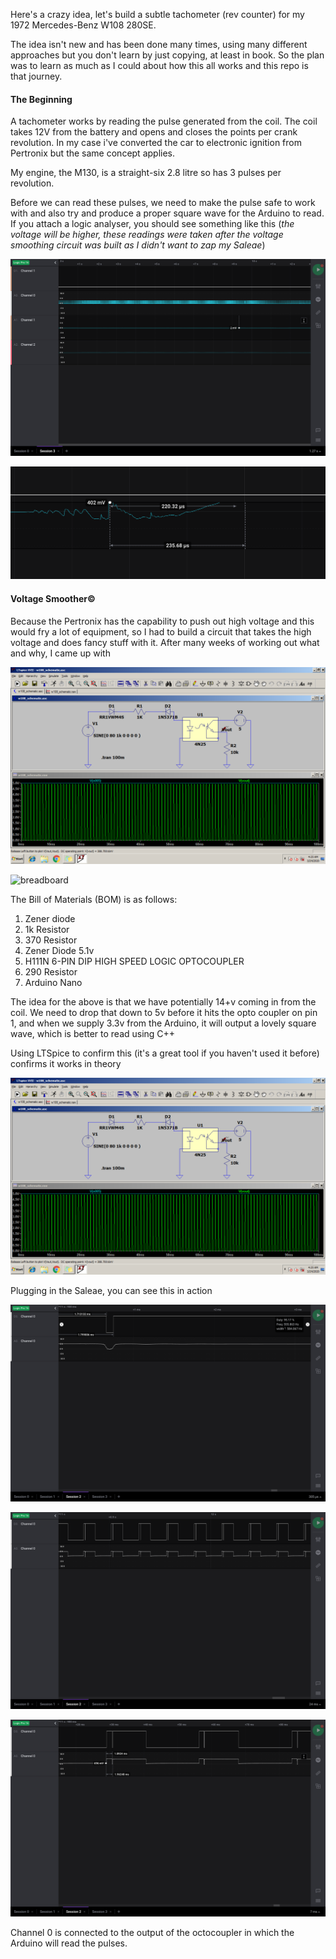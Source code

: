 Here's a crazy idea, let's build a subtle tachometer (rev counter) for my 1972 Mercedes-Benz W108 280SE.

The idea isn't new and has been done many times, using many different approaches but you don't learn by just copying, at least in book. So the plan was to learn as much as I could about how this all works and this repo is that journey.

#### The Beginning

A tachometer works by reading the pulse generated from the coil. The coil takes 12V from the battery and opens and closes the points per crank revolution. In my case i've converted the car to electronic ignition from Pertronix but the same concept applies.

My engine, the M130, is a straight-six 2.8 litre so has 3 pulses per revolution.

Before we can read these pulses, we need to make the pulse safe to work with and also try and produce a proper square wave for the Arduino to read. If you attach a logic analyser, you should see something like this (*the voltage will be higher, these readings were taken after the voltage smoothing circuit was built as I didn't want to zap my Saleae*)

![coil_pulse1](Images/coil_pulse1.png)

![coil_pulse3](Images/coil_pulse3.png)

#### Voltage Smoother©

Because the Pertronix has the capability to push out high voltage and this would fry a lot of equipment, so I had to build a circuit that takes the high voltage and does fancy stuff with it. After many weeks of working out what and why, I came up with

![LTSpice](Images/LTSpice.png)

![breadboard](Images/breadboard.png)

The Bill of Materials (BOM) is as follows:

1. Zener diode
2. 1k Resistor
3. 370 Resistor
4. Zener Diode 5.1v
5. H111N 6-PIN DIP HIGH SPEED LOGIC OPTOCOUPLER
6. 290 Resistor
7. Arduino Nano

The idea for the above is that we have potentially 14+v coming in from the coil. We need to drop that down to 5v before it hits the opto coupler on pin 1, and when we supply 3.3v from the Arduino, it will output a lovely square wave, which is better to read using C++

Using LTSpice to confirm this (it's a great tool if you haven't used it before) confirms it works in theory

![LTSpice](Images/LTSpice.png)

Plugging in the Saleae, you can see this in action

![analog_versus_digital](Images/analog_versus_digital.png)

![analog_versus_digital2](Images/analog_versus_digital2.png)

![analog_versus_digital3](Images/analog_versus_digital3.png)

Channel 0 is connected to the output of the octocoupler in which the Arduino will read the pulses.

